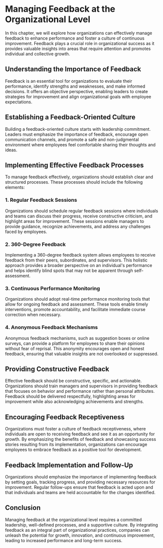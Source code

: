 Managing Feedback at the Organizational Level
======================================================

In this chapter, we will explore how organizations can effectively manage feedback to enhance performance and foster a culture of continuous improvement. Feedback plays a crucial role in organizational success as it provides valuable insights into areas that require attention and promotes individual and collective growth.

Understanding the Importance of Feedback
----------------------------------------

Feedback is an essential tool for organizations to evaluate their performance, identify strengths and weaknesses, and make informed decisions. It offers an objective perspective, enabling leaders to create strategies for improvement and align organizational goals with employee expectations.

Establishing a Feedback-Oriented Culture
----------------------------------------

Building a feedback-oriented culture starts with leadership commitment. Leaders must emphasize the importance of feedback, encourage open communication channels, and promote a safe and non-judgmental environment where employees feel comfortable sharing their thoughts and ideas.

Implementing Effective Feedback Processes
-----------------------------------------

To manage feedback effectively, organizations should establish clear and structured processes. These processes should include the following elements:

### 1. Regular Feedback Sessions

Organizations should schedule regular feedback sessions where individuals and teams can discuss their progress, receive constructive criticism, and highlight areas for improvement. These sessions enable managers to provide guidance, recognize achievements, and address any challenges faced by employees.

### 2. 360-Degree Feedback

Implementing a 360-degree feedback system allows employees to receive feedback from their peers, subordinates, and supervisors. This holistic approach provides a broader perspective on an individual's performance and helps identify blind spots that may not be apparent through self-assessment.

### 3. Continuous Performance Monitoring

Organizations should adopt real-time performance monitoring tools that allow for ongoing feedback and assessment. These tools enable timely interventions, promote accountability, and facilitate immediate course correction when necessary.

### 4. Anonymous Feedback Mechanisms

Anonymous feedback mechanisms, such as suggestion boxes or online surveys, can provide a platform for employees to share their opinions without fear of reprisal. This anonymity encourages open and honest feedback, ensuring that valuable insights are not overlooked or suppressed.

Providing Constructive Feedback
-------------------------------

Effective feedback should be constructive, specific, and actionable. Organizations should train managers and supervisors in providing feedback that focuses on behavior and performance rather than personal attributes. Feedback should be delivered respectfully, highlighting areas for improvement while also acknowledging achievements and strengths.

Encouraging Feedback Receptiveness
----------------------------------

Organizations must foster a culture of feedback receptiveness, where individuals are open to receiving feedback and see it as an opportunity for growth. By emphasizing the benefits of feedback and showcasing success stories resulting from its implementation, organizations can encourage employees to embrace feedback as a positive tool for development.

Feedback Implementation and Follow-Up
-------------------------------------

Organizations should emphasize the importance of implementing feedback by setting goals, tracking progress, and providing necessary resources for improvement. Regular follow-ups ensure that feedback is acted upon and that individuals and teams are held accountable for the changes identified.

Conclusion
----------

Managing feedback at the organizational level requires a committed leadership, well-defined processes, and a supportive culture. By integrating feedback as an integral part of organizational practices, companies can unleash the potential for growth, innovation, and continuous improvement, leading to increased performance and long-term success.
